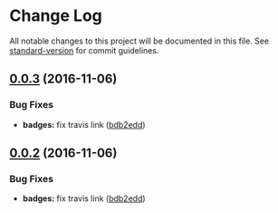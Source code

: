 # Change Log

All notable changes to this project will be documented in this file. See [standard-version](https://github.com/conventional-changelog/standard-version) for commit guidelines.

<a name="0.0.3"></a>
## [0.0.3](https://github.com/ellerbrock/error-log/compare/v0.0.2...v0.0.3) (2016-11-06)


### Bug Fixes

* **badges:** fix travis link ([bdb2edd](https://github.com/ellerbrock/error-log/commit/bdb2edd))



<a name="0.0.2"></a>
## [0.0.2](https://github.com/ellerbrock/error-log/compare/v0.0.2...v0.0.2) (2016-11-06)


### Bug Fixes

* **badges:** fix travis link ([bdb2edd](https://github.com/ellerbrock/error-log/commit/bdb2edd))
